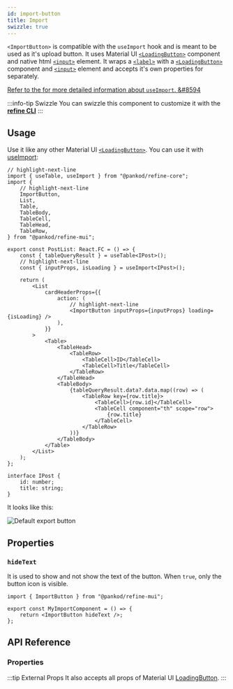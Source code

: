 ```yaml
---
id: import-button
title: Import
swizzle: true
---
```



`<ImportButton>` is compatible with the `useImport` hook and is meant to be used as it's upload button. It uses Material UI [`<LoadingButton>`][button] component and native html [`<input>`](https://developer.mozilla.org/en-US/docs/Web/HTML/Element/input) element. It wraps a [`<label>`](https://developer.mozilla.org/en-US/docs/Web/HTML/Element/label) with a [`<LoadingButton>`][button] component and [`<input>`](https://developer.mozilla.org/en-US/docs/Web/HTML/Element/input) element and accepts it's own properties for separately.

[Refer to the for more detailed information about `useImport`. &#8594][useimport]

:::info-tip Swizzle
You can swizzle this component to customize it with the [**refine CLI**](/docs/packages/documentation/cli)
:::

## Usage

Use it like any other Material UI [`<LoadingButton>`][button]. You can use it with [useImport][useimport]:

```tsx title="/src/pages/posts/list.tsx"
// highlight-next-line
import { useTable, useImport } from "@pankod/refine-core";
import {
    // highlight-next-line
    ImportButton,
    List,
    Table,
    TableBody,
    TableCell,
    TableHead,
    TableRow,
} from "@pankod/refine-mui";

export const PostList: React.FC = () => {
    const { tableQueryResult } = useTable<IPost>();
    // highlight-next-line
    const { inputProps, isLoading } = useImport<IPost>();

    return (
        <List
            cardHeaderProps={{
                action: (
                    // highlight-next-line
                    <ImportButton inputProps={inputProps} loading={isLoading} />
                ),
            }}
        >
            <Table>
                <TableHead>
                    <TableRow>
                        <TableCell>ID</TableCell>
                        <TableCell>Title</TableCell>
                    </TableRow>
                </TableHead>
                <TableBody>
                    {tableQueryResult.data?.data.map((row) => (
                        <TableRow key={row.title}>
                            <TableCell>{row.id}</TableCell>
                            <TableCell component="th" scope="row">
                                {row.title}
                            </TableCell>
                        </TableRow>
                    ))}
                </TableBody>
            </Table>
        </List>
    );
};

interface IPost {
    id: number;
    title: string;
}
```

It looks like this:

<div class="img-container">
    <div class="window">
        <div class="control red"></div>
        <div class="control orange"></div>
        <div class="control green"></div>
    </div>
    <img src="https://refine.ams3.cdn.digitaloceanspaces.com/website/static/img/guides-and-concepts/components/buttons/import/import-mui.png" alt="Default export button" />
</div>

## Properties

### `hideText`

It is used to show and not show the text of the button. When `true`, only the button icon is visible.

```tsx
import { ImportButton } from "@pankod/refine-mui";

export const MyImportComponent = () => {
    return <ImportButton hideText />;
};
```

## API Reference

### Properties

<PropsTable module="@pankod/refine-mui/ImportButton" />

:::tip External Props
It also accepts all props of Material UI [LoadingButton](https://mui.com/material-ui/api/loading-button/#main-content).
:::

[button]: https://mui.com/material-ui/api/loading-button/#main-content
[useimport]: /api-reference/core/hooks/import-export/useImport.md
